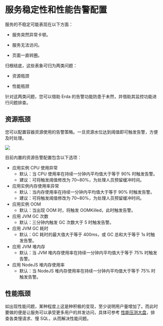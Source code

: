 # 服务稳定性和性能告警配置

服务的不稳定可能表现在以下方面：

* 服务突然异常卡顿。

* 服务无法访问。

* 页面一直转圈。

归根结底，这些表象可归为两类问题：

* 资源瓶颈

* 性能瓶颈

针对这两类问题，您可以借助 Erda 的告警功能防患于未然，并借助其监控功能进行问题排查。

## 资源瓶颈

您可以配置容器资源使用的告警策略。一旦资源水位达到阈值即可触发告警，方便及时处理。

![](https://terminus-paas.oss-cn-hangzhou.aliyuncs.com/paas-doc/2021/08/23/4359c21b-4870-411e-9838-48226c14a21b.png)

目前内置的资源告警配置包含以下选项：

- 应用实例 CPU 使用异常
    - 默认：当 CPU 使用率在持续一分钟内平均值大于等于 90% 时触发告警。
    - 建议：可将触发阈值修改为 70~80%，为处理人员预留缓冲时间。
- 应用实例内存使用率异常
    - 默认：当内存使用率在持续一分钟内平均值大于等于 90% 时触发告警。
    - 建议：可将触发阈值修改为 70~80%，为处理人员预留缓冲时间。
- 应用实例 OOM
    - 默认：当出现 OOM 时，将触发 OOMKilled，此时触发告警。
- 应用 JVM GC 次数
    - 默认：三分钟内触发 GC 次数大于 5 时触发告警。
- 应用 JVM GC 耗时
    - 默认：GC 耗时的最大值大于等于 400ms，或 GC 总和大于等于 1s 时触发告警。
- 应用 JVM 堆内存
    - 默认：当 JVM 堆内存使用率在持续一分钟内平均值大于等于 75% 时触发告警。
- 应用 NodeJS 堆内存使用率
    - 默认：当 NodeJS 堆内存使用率在持续一分钟内平均值大于等于 75% 时触发告警。

## 性能瓶颈

如出现性能问题，某种程度上这是种积极的变现，至少说明用户量增加了。而此时要做的便是让服务可以承受更多用户的并发访问，具体可参考 [性能压测大盘](pressure-test-dashboard.md)，排查各类慢请求、慢 SQL，从而解决性能问题。
